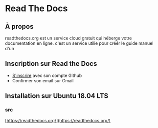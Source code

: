 # Read The Docs

## À propos
readthedocs.org est un service cloud gratuit qui héberge votre documentation en ligne. c'est un service utilie pour créér le guide manuel d'un 
## Inscription sur Read the Docs
- [S'inscrire](https://readthedocs.org/accounts/signup/) avec son compte Github
- Confirmer son email sur Gmail

## Installation sur Ubuntu 18.04 LTS

### src 
[https://readthedocs.org/](https://readthedocs.org/)
<!--stackedit_data:
eyJoaXN0b3J5IjpbLTIwMzA3ODM2OTIsMTM5ODEzNjM2OV19
-->